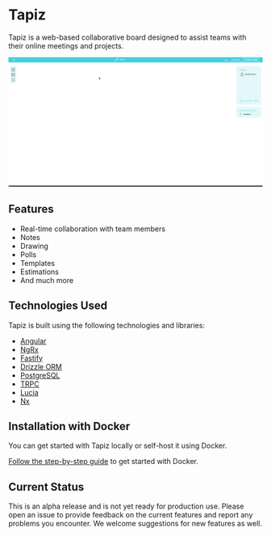 # Tapiz

Tapiz is a web-based collaborative board designed to assist teams with their online meetings and projects.

![Demo](https://github.com/juanfran/tapiz/blob/main/resources/demo-tapiz-new.gif)

## Features

- Real-time collaboration with team members
- Notes
- Drawing
- Polls
- Templates
- Estimations
- And much more

## Technologies Used

Tapiz is built using the following technologies and libraries:

- [Angular](https://angular.dev/)
- [NgRx](https://ngrx.io/)
- [Fastify](https://www.fastify.io/)
- [Drizzle ORM](https://orm.drizzle.team/)
- [PostgreSQL](https://www.postgresql.org/)
- [TRPC](https://trpc.io/)
- [Lucia](https://lucia-auth.com/)
- [Nx](https://nx.dev/)

## Installation with Docker

You can get started with Tapiz locally or self-host it using Docker.

[Follow the step-by-step guide](./docs/INSTALL.md) to get started with Docker.

## Current Status

This is an alpha release and is not yet ready for production use. Please open an issue to provide feedback on the current features and report any problems you encounter. We welcome suggestions for new features as well.
